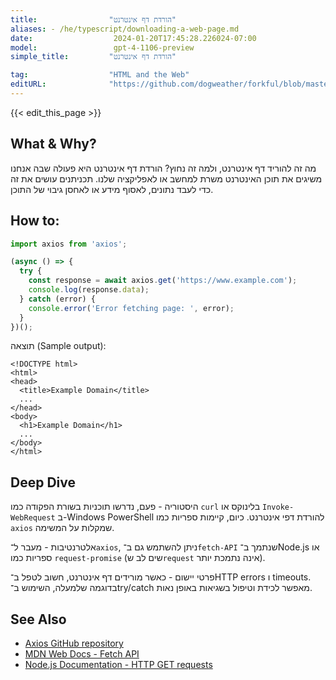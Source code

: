 ```yaml
---
title:                "הורדת דף אינטרנט"
aliases: - /he/typescript/downloading-a-web-page.md
date:                  2024-01-20T17:45:28.226024-07:00
model:                 gpt-4-1106-preview
simple_title:         "הורדת דף אינטרנט"

tag:                  "HTML and the Web"
editURL:              "https://github.com/dogweather/forkful/blob/master/content/he/typescript/downloading-a-web-page.md"
---
```


{{< edit_this_page >}}

## What & Why?
מה זה להוריד דף אינטרנט, ולמה זה נחוץ? הורדת דף אינטרנט היא פעולה שבה אנחנו משיגים את תוכן האינטרנט משרת למחשב או לאפליקציה שלנו. תכניתנים עושים את זה כדי לעבד נתונים, לאסוף מידע או לאחסן גיבוי של התוכן.

## How to:
```TypeScript
import axios from 'axios';

(async () => {
  try {
    const response = await axios.get('https://www.example.com');
    console.log(response.data);
  } catch (error) {
    console.error('Error fetching page: ', error);
  }
})();
```
תוצאה (Sample output):
```
<!DOCTYPE html>
<html>
<head>
  <title>Example Domain</title>
  ...
</head>
<body>
  <h1>Example Domain</h1>
  ...
</body>
</html>
```

## Deep Dive
היסטוריה - פעם, נדרשו תוכניות בשורת הפקודה כמו `curl` בלינוקס או `Invoke-WebRequest` ב-Windows PowerShell להורדת דפי אינטרנט. כיום, קיימות ספריות כמו `axios` שמקלות על המשימה.

אלטרנטיבות - מעבר ל־`axios`, ניתן להשתמש גם ב־`fetch-API` שנתמך ב־Node.js או ספריות כמו `request-promise` (שים לב ש`request` אינה נתמכת יותר).

פרטי יישום - כאשר מורידים דף אינטרנט, חשוב לטפל ב־HTTP errors ו timeouts. בדוגמה שלמעלה, השימוש ב־try/catch מאפשר לכידת וטיפול בשגיאות באופן נאות.

## See Also
- [Axios GitHub repository](https://github.com/axios/axios)
- [MDN Web Docs - Fetch API](https://developer.mozilla.org/en-US/docs/Web/API/Fetch_API)
- [Node.js Documentation - HTTP GET requests](https://nodejs.org/api/http.html#http_http_get_options_callback)

